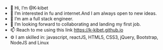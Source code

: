 - 👋 Hi, I’m @K-kibet
- 👀 I’m interested in fu and internet.And I am always open to new ideas.
- 🌱 I’m am a full stack engineer. 
- 💞️ I’m looking forward to collaborating and landing my first job.
- 📫 Reach to me using this link https://k-kibet.github.io
- ⚙️ I am skilled in: javascript, reactJS, HTML5, CSS3, jQuery, Bootstrap, NodeJS and Linux

<br />
<!--Auto type effect-->
<script src="https://cdn.jsdelivr.net/npm/typed.js@2.0.12"></script>
<script>
  //auto-type

var typed = new Typed(".type", {
    strings : ["Software Developer.", "Web programmer.", "Full stack developer"],
    typeSpeed: 100,
    backSpeed: 100,
    loop: true 
})
</script>
<!---
K-kibet/K-kibet is a ✨ special ✨ repository because its `README.md` (this file) appears on your GitHub profile.
You can click the Preview link to take a look at your changes.
--->
